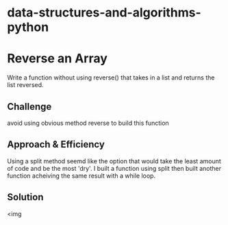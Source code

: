 # data-structures-and-algorithms-python

# Reverse an Array
Write a function without using reverse() that takes in a list and returns the list reversed. 

## Challenge
avoid using obvious method reverse to build this function

## Approach & Efficiency
Using a split method seemd like the option that would take the least amount of code and be the most 'dry'. I built a function using split then built another function acheiving the same result with a while loop. 

## Solution
<img